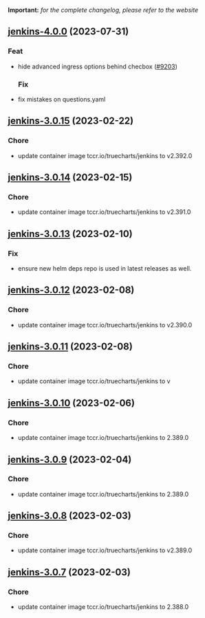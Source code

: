 **Important:**
*for the complete changelog, please refer to the website*







## [jenkins-4.0.0](https://github.com/succelle/charts/compare/jenkins-3.0.15...jenkins-4.0.0) (2023-07-31)

### Feat

- hide advanced ingress options behind checbox ([#9203](https://github.com/succelle/charts/issues/9203))
  
  ### Fix

- fix mistakes on questions.yaml
  
  


## [jenkins-3.0.15](https://github.com/succelle/charts/compare/jenkins-3.0.14...jenkins-3.0.15) (2023-02-22)

### Chore

- update container image tccr.io/truecharts/jenkins to v2.392.0
  
  


## [jenkins-3.0.14](https://github.com/succelle/charts/compare/jenkins-3.0.13...jenkins-3.0.14) (2023-02-15)

### Chore

- update container image tccr.io/truecharts/jenkins to v2.391.0
  
  


## [jenkins-3.0.13](https://github.com/succelle/charts/compare/jenkins-3.0.12...jenkins-3.0.13) (2023-02-10)

### Fix

- ensure new helm deps repo is used in latest releases as well.
  
  


## [jenkins-3.0.12](https://github.com/succelle/charts/compare/jenkins-3.0.11...jenkins-3.0.12) (2023-02-08)

### Chore

- update container image tccr.io/truecharts/jenkins to v2.390.0
  
  


## [jenkins-3.0.11](https://github.com/succelle/charts/compare/jenkins-3.0.10...jenkins-3.0.11) (2023-02-08)

### Chore

- update container image tccr.io/truecharts/jenkins to v
  
  


## [jenkins-3.0.10](https://github.com/succelle/charts/compare/jenkins-3.0.9...jenkins-3.0.10) (2023-02-06)

### Chore

- update container image tccr.io/truecharts/jenkins to 2.389.0
  
  


## [jenkins-3.0.9](https://github.com/succelle/charts/compare/jenkins-3.0.8...jenkins-3.0.9) (2023-02-04)

### Chore

- update container image tccr.io/truecharts/jenkins to 2.389.0
  
  


## [jenkins-3.0.8](https://github.com/succelle/charts/compare/jenkins-3.0.7...jenkins-3.0.8) (2023-02-03)

### Chore

- update container image tccr.io/truecharts/jenkins to v2.389.0
  
  


## [jenkins-3.0.7](https://github.com/succelle/charts/compare/jenkins-3.0.6...jenkins-3.0.7) (2023-02-03)

### Chore

- update container image tccr.io/truecharts/jenkins to 2.388.0
